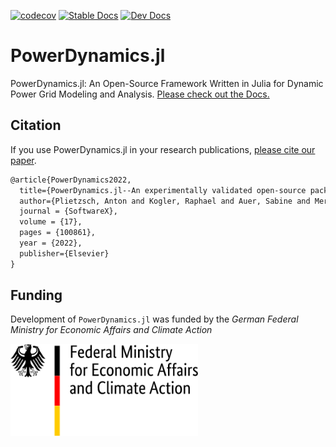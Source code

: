 [![codecov](https://codecov.io/gh/JuliaEnergy/PowerDynamics.jl/branch/main/graph/badge.svg)](https://codecov.io/gh/JuliaEnergy/PowerDynamics.jl)
[![Stable Docs](https://img.shields.io/badge/docs-stable-blue.svg)](https://juliaenergy.github.io/PowerDynamics.jl/stable/)
[![Dev Docs](https://img.shields.io/badge/docs-dev-blue.svg)](https://juliaenergy.github.io/PowerDynamics.jl/dev/)

# PowerDynamics.jl


PowerDynamics.jl: An Open-Source Framework Written in Julia for Dynamic Power Grid Modeling and Analysis. [Please check out the Docs.](https://juliaenergy.github.io/PowerDynamics.jl/stable/)

## Citation

If you use PowerDynamics.jl in your research publications, [please cite our paper](https://www.sciencedirect.com/science/article/pii/S2352711021001345).

```latex
@article{PowerDynamics2022,
  title={PowerDynamics.jl--An experimentally validated open-source package for the dynamical analysis of power grids},
  author={Plietzsch, Anton and Kogler, Raphael and Auer, Sabine and Merino, Julia and Gil-de-Muro, Asier and Li{\ss}e, Jan and Vogel, Christina and Hellmann, Frank},
  journal = {SoftwareX},
  volume = {17},
  pages = {100861},
  year = {2022},
  publisher={Elsevier}
}
```

## Funding

Development of `PowerDynamics.jl` was funded by the *German Federal Ministry for Economic Affairs and Climate Action*

<img src="bmwk_logo_en.svg" width="300"/>

